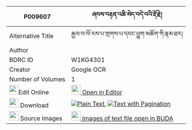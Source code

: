 |P009607|ཞབས་བརྟན་འཆི་མེད་བདེ་བའི་རྡོ་རྗེ། 
| --- | --- 
|Alternative Title |རྒྱལ་བ་ལོ་རས་པ་གྲགས་པ་དབང་ཕྱུག་མཆོག་གི་རྣམ་ཐར།
|Author | 
|BDRC ID | W1KG4301
|Creator | Google OCR
|Number of Volumes| 1
|<img width="25" src="https://img.icons8.com/color/25/000000/edit-property.png">Edit Online| [<img width="25" src="https://avatars.githubusercontent.com/u/45091458?s=200&v=4"> Open in Editor](http://editor.openpecha.org/P009607)
|<img width="25" src="https://img.icons8.com/fluent/48/000000/download-2.png"/>  Download | [![](https://img.icons8.com/color/20/000000/txt.png)Plain Text](https://github.com/Openpecha/P009607/releases/download/v1/shyabten_chime_dewa_i_dorje_plain_P009607.zip), [![](https://img.icons8.com/color/20/000000/txt.png)Text with Pagination](https://github.com/Openpecha/P009607/releases/download/v1/shyabten_chime_dewa_i_dorje_pages_P009607.zip)
|<img width="25" src="https://img.icons8.com/plasticine/100/000000/pictures-folder.png"/>  Source Images | [<img width="25" src="https://library.bdrc.io/icons/BUDA-small.svg"> Images of text file open in BUDA](https://library.bdrc.io/show/bdr:W1KG4301)